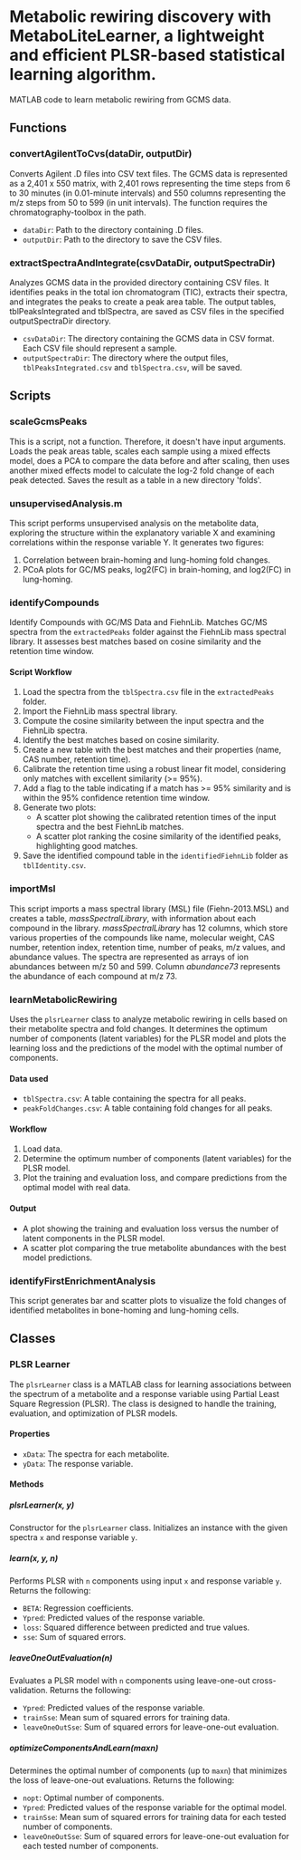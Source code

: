 # Metabolic rewiring discovery with MetaboLiteLearner, a lightweight and efficient PLSR-based statistical learning algorithm.

MATLAB code to learn metabolic rewiring from GCMS data.

## Functions

### convertAgilentToCvs(dataDir, outputDir)

Converts Agilent .D files into CSV text files. The GCMS data is represented as a 2,401 x 550 matrix, with 2,401 rows representing the time steps from 6 to 30 minutes (in 0.01-minute intervals) and 550 columns representing the m/z steps from 50 to 599 (in unit intervals). The function requires the chromatography-toolbox in the path.
* `dataDir`: Path to the directory containing .D files.
* `outputDir`: Path to the directory to save the CSV files.

### extractSpectraAndIntegrate(csvDataDir, outputSpectraDir)

Analyzes GCMS data in the provided directory containing CSV files. It identifies peaks in the total ion chromatogram (TIC), extracts their spectra, and integrates the peaks to create a peak area table. The output tables, tblPeaksIntegrated and tblSpectra, are saved as CSV files in the specified outputSpectraDir directory.
- `csvDataDir`: The directory containing the GCMS data in CSV format. Each CSV file should represent a sample.
- `outputSpectraDir`: The directory where the output files, `tblPeaksIntegrated.csv` and `tblSpectra.csv`, will be saved.

## Scripts

### scaleGcmsPeaks

This is a script, not a function. Therefore, it doesn't have input arguments. Loads the peak areas table, scales each sample using a mixed effects model, does a PCA to compare the data before and after scaling, then uses another mixed effects model to calculate the log-2 fold change of each peak detected. Saves the result as a table in a new directory 'folds'.

### unsupervisedAnalysis.m

This script performs unsupervised analysis on the metabolite data, exploring the structure within the explanatory variable X and examining correlations within the response variable Y. It generates two figures:

1. Correlation between brain-homing and lung-homing fold changes.
2. PCoA plots for GC/MS peaks, log2(FC) in brain-homing, and log2(FC) in lung-homing.



### identifyCompounds 
Identify Compounds with GC/MS Data and FiehnLib. Matches GC/MS spectra from the `extractedPeaks` folder against the FiehnLib mass spectral library. It assesses best matches based on cosine similarity and the retention time window.

#### Script Workflow

1. Load the spectra from the `tblSpectra.csv` file in the `extractedPeaks` folder.
2. Import the FiehnLib mass spectral library.
3. Compute the cosine similarity between the input spectra and the FiehnLib spectra.
4. Identify the best matches based on cosine similarity.
5. Create a new table with the best matches and their properties (name, CAS number, retention time).
6. Calibrate the retention time using a robust linear fit model, considering only matches with excellent similarity (>= 95%).
7. Add a flag to the table indicating if a match has >= 95% similarity and is within the 95% confidence retention time window.
8. Generate two plots:
   - A scatter plot showing the calibrated retention times of the input spectra and the best FiehnLib matches.
   - A scatter plot ranking the cosine similarity of the identified peaks, highlighting good matches.
9. Save the identified compound table in the `identifiedFiehnLib` folder as `tblIdentity.csv`.

### importMsl

This script imports a mass spectral library (MSL) file (Fiehn-2013.MSL) and creates a table, *massSpectralLibrary*, with information about each compound in the library. *massSpectralLibrary* has 12 columns, which store various properties of the compounds like name, molecular weight, CAS number, retention index, retention time, number of peaks, m/z values, and abundance values. The spectra are represented as arrays of ion abundances between m/z 50 and 599. Column *abundance73* represents the abundance of each compound at m/z 73.

### learnMetabolicRewiring

Uses the `plsrLearner` class to analyze metabolic rewiring in cells based on their metabolite spectra and fold changes. It determines the optimum number of components (latent variables) for the PLSR model and plots the learning loss and the predictions of the model with the optimal number of components.

#### Data used

- `tblSpectra.csv`: A table containing the spectra for all peaks.
- `peakFoldChanges.csv`: A table containing fold changes for all peaks.

#### Workflow

1. Load data.
2. Determine the optimum number of components (latent variables) for the PLSR model.
3. Plot the training and evaluation loss, and compare predictions from the optimal model with real data.

#### Output

- A plot showing the training and evaluation loss versus the number of latent components in the PLSR model.
- A scatter plot comparing the true metabolite abundances with the best model predictions.

### identifyFirstEnrichmentAnalysis
This script generates bar and scatter plots to visualize the fold changes of identified metabolites in bone-homing and lung-homing cells. 


## Classes
### PLSR Learner

The `plsrLearner` class is a MATLAB class for learning associations between the spectrum of a metabolite and a response variable using Partial Least Square Regression (PLSR). The class is designed to handle the training, evaluation, and optimization of PLSR models.

#### Properties

- `xData`: The spectra for each metabolite.
- `yData`: The response variable.

#### Methods

##### plsrLearner(x, y)

Constructor for the `plsrLearner` class. Initializes an instance with the given spectra `x` and response variable `y`.

##### learn(x, y, n)

Performs PLSR with `n` components using input `x` and response variable `y`. Returns the following:

- `BETA`: Regression coefficients.
- `Ypred`: Predicted values of the response variable.
- `loss`: Squared difference between predicted and true values.
- `sse`: Sum of squared errors.

##### leaveOneOutEvaluation(n)

Evaluates a PLSR model with `n` components using leave-one-out cross-validation. Returns the following:

- `Ypred`: Predicted values of the response variable.
- `trainSse`: Mean sum of squared errors for training data.
- `leaveOneOutSse`: Sum of squared errors for leave-one-out evaluation.

##### optimizeComponentsAndLearn(maxn)

Determines the optimal number of components (up to `maxn`) that minimizes the loss of leave-one-out evaluations. Returns the following:

- `nopt`: Optimal number of components.
- `Ypred`: Predicted values of the response variable for the optimal model.
- `trainSse`: Mean sum of squared errors for training data for each tested number of components.
- `leaveOneOutSse`: Sum of squared errors for leave-one-out evaluation for each tested number of components.

